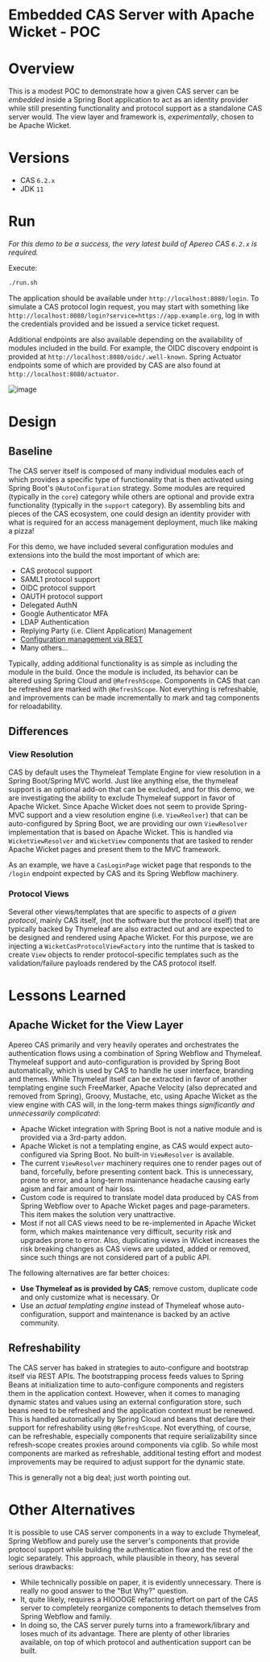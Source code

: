 # Embedded CAS Server with Apache Wicket - POC

# Overview

This is a modest POC to demonstrate how a given CAS server can be *embedded* inside a Spring Boot application
to act as an identity provider while still presenting functionality and protocol support as a standalone CAS server would. The view layer and framework is, *experimentally*, chosen to be Apache Wicket.

# Versions

- CAS `6.2.x`
- JDK `11`

# Run

*For this demo to be a success, the very latest build of Apereo CAS `6.2.x` is required.*

Execute:

```bash
./run.sh
```

The application should be available under `http://localhost:8080/login`. To simulate a CAS protocol login request,
you may start with something like `http://localhost:8080/login?service=https://app.example.org`, log in with the credentials
provided and be issued a service ticket request. 

Additional endpoints are also available depending on the availability of modules included in the build. For example, 
the OIDC discovery endpoint is provided at `http://localhost:8080/oidc/.well-known`.
Spring Actuator endpoints some of which are provided by CAS are also found at `http://localhost:8080/actuator`.

![image](https://user-images.githubusercontent.com/1205228/74520785-b2cd1d00-4f31-11ea-9e7d-6b4b9ab2c622.png)

# Design

## Baseline

The CAS server itself is composed of many individual modules each of which provides a specific type of functionality
that is then activated using Spring Boot's `@AutoConfiguration` strategy. Some modules are required (typically in the `core`)
category while others are optional and provide extra functionality (typically in the `support` category). By assembling bits and pieces
of the CAS ecosystem, one could design an identity provider with what is required for an access management deployment, much
like making a pizza!

For this demo, we have included several configuration modules
and extensions into the build the most important of which are:

- CAS protocol support
- SAML1 protocol support
- OIDC protocol support
- OAUTH protocol support
- Delegated AuthN
- Google Authenticator MFA
- LDAP Authentication
- Replying Party (i.e. Client Application) Management
- [Configuration management via REST](https://github.com/mmoayyed/cas-poc-restful-config)
- Many others...

Typically, adding additional functionality is as simple as including the module in the build. Once the module is included,
its behavior can be altered using Spring Cloud and `@RefreshScope`. Components in CAS that can be refreshed are marked with `@RefreshScope`. Not everything is refreshable, and improvements can be made incrementally to mark and tag components for reloadability.

## Differences

### View Resolution

CAS by default uses the Thymeleaf Template Engine for view resolution in a Spring Boot/Spring MVC world. Just like anything else,
the thymeleaf support is an optional add-on that can be excluded, and for this demo, we are investigating the ability to exclude
Thymeleaf support in favor of Apache Wicket. Since Apache Wicket does not seem to provide Spring-MVC support and a view resolution engine
(i.e. `ViewReolver`) that can be auto-configured by Spring Boot, we are providing our own `ViewResolver` implementation
that is based on Apache Wicket. This is handled via `WicketViewResolver` and `WicketView` components that are tasked to render Apache Wicket pages and present them to the MVC framework. 

As an example, we have a `CasLoginPage` wicket page that responds to the `/login` endpoint expected by CAS and its Spring Webflow machinery.

### Protocol Views

Several other views/templates that are specific to aspects of *a given protocol*, mainly CAS itself, (not the software but the protocol itself) that are typically backed by Thymeleaf are also extracted out and are expected to be designed and rendered using Apache Wicket. For this purpose, we are injecting a `WicketCasProtocolViewFactory` into the runtime that is tasked to create `View` objects to render protocol-specific templates such as the validation/failure payloads rendered by the CAS protocol itself.

# Lessons Learned

## Apache Wicket for the View Layer

Apereo CAS primarily and very heavily operates and orchestrates the authentication flows using a combination of Spring Webflow and Thymeleaf. Thymeleaf support and auto-configuration is provided by Spring Boot automatically, which is used by CAS to handle he user interface, branding
and themes. While Thymeleaf itself can be extracted in favor of another templating engine such FreeMarker, Apache Velocity (also deprecated and removed from Spring), Groovy, Mustache, etc, using Apache Wicket as the view engine with CAS will, in the long-term makes things *significantly and unnecessarily complicated*:

- Apache Wicket integration with Spring Boot is not a native module and is provided via a 3rd-party addon. 
- Apache Wicket is not a templating engine, as CAS would expect auto-configured via Spring Boot. No built-in `ViewResolver` is available.
- The current `ViewResolver` machinery requires one to render pages out of band, forcefully, before presenting content back. This is unnecessary, prone to error, and a long-term maintenance headache causing early agism and fair amount of hair loss.
- Custom code is required to translate model data produced by CAS from Spring Webflow over to Apache Wicket pages and page-parameters. This item makes the solution very unattractive.
- Most if not all CAS views need to be re-implemented in Apache Wicket form, which makes maintenance very difficult, security risk and upgrades prone to error. Also, duplicating views in Wicket increases the risk breaking changes as CAS views are updated, added or removed, since such things are not considered part of a public API. 

The following alternatives are far better choices:

- **Use Thymeleaf as is provided by CAS**; remove custom, duplicate code and only customize what is necessary.
Or
- Use an *actual templating engine* instead of Thymeleaf whose auto-configuration, support and maintenance is backed by an active community.

## Refreshability

The CAS server has baked in strategies to auto-configure and bootstrap itself via REST APIs. The bootstrapping process feeds values to Spring Beans at initialization time to auto-configure components and registers them in the application context. However, when it comes to managing dynamic states and values using an external configuration store, such beans need to be refreshed and the application context must be renewed. This is handled automatically by Spring Cloud and beans that declare their support for refreshability using `@RefreshScope`. Not everything, of course, can be refreshable, especially components that require serializability since refresh-scope creates proxies around components via cglib. So while most components are marked as refreshable, additional testing effort and modest improvements may be required to adjust support for the dynamic state.

This is generally not a big deal; just worth pointing out.

# Other Alternatives

It is possible to use CAS server components in a way to exclude Thymeleaf, Spring Webflow and purely use the server's components that provide protocol support while building the authentication flow and the rest of the logic separately. This approach, while plausible in theory, has several serious drawbacks:

- While technically possible on paper, it is evidently unnecessary. There is really no good answer to the "But Why?" question.
- It, quite likely, requires a HIOOOGE refactoring effort on part of the CAS server to completely reorganize components to detach themselves from Spring Webflow and family.
- In doing so, the CAS server purely turns into a framework/library and loses much of its advantage. There are plenty of other libraries available, on top of which protocol and authentication support can be built.